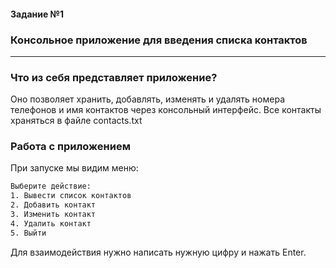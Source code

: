 #### Задание №1
### Консольное приложение для введения списка контактов
---  
### Что из себя представляет приложение?
Оно позволяет хранить, добавлять, изменять и удалять номера телефонов и имя контактов через консольный интерфейс.
Все контакты храняться в файле contacts.txt
### Работа с приложением
При запуске мы видим меню:
```bash
Выберите действие:
1. Вывести список контактов
2. Добавить контакт
3. Изменить контакт
4. Удалить контакт
5. Выйти
```
Для взаимодействия нужно написать нужную цифру и нажать Enter.